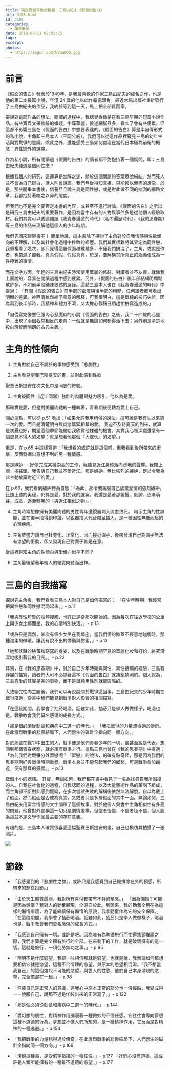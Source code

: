 ```yaml
---
title: 窺視假面背後的臉龐，三島由紀夫《假面的告白》
url: 3188.html
id: 3188
categories:
  - 讀書筆記
date: 2018-08-11 02:01:25
tags:
excerpt: 
photos: 
  - https://imgur.com/NVuaWOD.jpg
---
```


# 前言

《假面的告白》發表於1949年，是我最喜歡的作家三島由紀夫的成名之作，也是他的第二本長篇小說，年僅 24 歲的他以此作嶄露頭角。最近木馬出版社重新發行了三島由紀夫的作品，我終於等到這一天，馬上把全部買回家。

要說對這部作品的想法，閱讀的過程中，我總覺得像是在看三島早期的短篇小說作品。有些賣弄文采修辭的嫌疑，字藻華麗，敘述細膩且多，看久了會有些疲累。但這都不影響三島在《假面的告白》中想要表達的。《假面的告白》算是半自傳形式的私小說，主角即三島本人（平岡公威），我們可以從這作品裡窺見三島的幼年生活與對戰爭的意識。除此之外，還能感受三島如何處理在當代日本極為前衛的概念：異性戀外的選擇。

作為私小說，所有閱讀過《假面的告白》的讀者都不免抱持著一個疑問，即：三島由紀夫難道是個同性戀？ 

根據我個人的研究，這還算是無解之迷，關於這個問題的答案眾說紛紜。然而死人並不會為自己辯白，活人則會說謊。我們無從得知真相，只能報以無盡的想像。於是，那些閱畢本書後，信誓旦旦說三島是同性戀，或是對此做不同的揣測的網路文章，我都抱持著嗤之以鼻的態度。

但我們也不是完全要否定本書的內容，或甚至不進行討論。《假面的告白》之所以是研究三島由紀夫的重要著作，是因為當中存有的人物與事件多是從他個人經驗取材。我們其實可以透過閱讀《我青春漫遊的時代》（私の遍歴時代）、《我的思春期》等三島的作品來理解他這個人的少年時期。

我們先回來聊聊書吧！ 簡單地說，這本書除了探討了主角對於自我情感與性欲傾向的不理解，以及其社會化過程中挫敗的經歷。我們其實很難將其界定為同性戀，我重複看了幾次，卻只覺得這層假面越戴越多，不僅我們搞混了，主角，或說是作者，也搞混了自我。真真假假，假假真真，於是，要解構其所真正的涵義便成為一件極難的事情。

而在文字方面，年輕的三島由紀夫時常使用華麗的修辭，對讀者並不友善，就像我上面說的，容易在閱讀過程中感到疲累。另外，《假面的告白》後半部結構明顯鬆散許多，不如前半段鋪陳敘述的嚴謹。這點三島本人也在《我青春漫遊的時代》中提過：
「有關《假面的告白》前半部的密度與後半部的粗糙，任何讀者都可看出明顯的差異。神西清雖然給予善意的解釋，可我很明白，這是單純的技巧失誤，因為寫到後半部時，我精神和體力不濟，又太擔心截稿日期趕忙拚寫造成的。」 

「自從寫完像要征服內心惡魔似的小說《假面的告白》之後，我二十四歲的心靈中，出現了兩個截然相反的走向：一個就是無論如何都得活下去；另外則是清楚地投向理智而明朗的古典主義。」     

# 主角的性傾向

1.  主角對於自己不屬於的事物感受到「悲劇性」

2. 主角看見聖賽巴斯提安的畫，並對此感到性欲

聖賽巴斯提安在次文化中是同志的符號。 

3. 主角被同性（近江同學）強壯的肉體與魅力吸引，他以為是愛。

那確實是愛，但是對美麗肉體的一種執著，青春期後便轉為愛上自己。

關於這點，可以從 p.51 看出：「如果允許我用粗俗的說法，這可說是我有生以來第一次的愛。而且是清楚明白與肉慾緊緊相繫的愛。
我迫不及待夏天的到來，就算是初夏也好，期望這個季節能賜給我欣賞他裸體的機會。其實我心裡深處還懷有一個更見不得人的渴望：就是想看他那個『大傢伙』的渴望。」

但是，在 p.65 中這樣寫道：「我想看的或許就是這個吧，但我看到後所帶來的衝擊，反而發掘出意想不到的另一種情感。

那是嫉妒 — 好像完成某種崇高的工作，我聽見近江身體落向沙地的聲響。我閉上眼，搖搖頭。我告訴自己我並不愛近江。那是嫉妒。無比強烈的嫉妒，足以令我為此主動放棄對近江的愛。」 

在 p.69，我們看到嫉妒轉為自戀：「為此，那令我說服自己放棄愛情的強烈嫉妒，比照上述的奧秘，仍算是愛。對於我的腋窩，我還是愛著那緩慢、低調、逐漸萌芽、成長，逐漸轉黑的『與近江相似之物』。」 

4. 主角時常想像擁有美麗肉體的男性青年遭銳器刺入流血致死。
暗示主角的性無能，並在後半段得到印證。以銳器插入代替陰莖插入，是一種因性無能而起的心理疾病。

5. 主角雖盡力讓自己社會化、正常化，因而接近園子，後來發現自己對園子無法有慾望的衝動，卻又發現自己對園子甚是在意。

從這裡得知主角的性傾向與愛傾向似乎不同？

6. 主角最後望著年輕人的結實肉體而出神。
 

# 三島的自我描寫
探討完主角後，我們看看三島本人對自己是如何描寫的： 「在少年時期，我經常把異性戀和同性戀混同起來。」- p.11 

「我與異性短暫的肢體接觸，也許正是從那次開始的。因為每次在往返學校的公車上與少女比鄰而坐，我的心情特別快活。」- p.13 

「或許只是偶然，某次有個少女坐在我鄰座，當我們倆的膝蓋不經意地碰觸時，那種溫柔的微暖，讓我有說不出的悸動與甜蜜。」- p.13 

「她那妖豔的臉蛋和窈窕的身姿，以及在戰爭時期罕見的華麗化妝和打扮，終究深深地吸引著我的目光。」- p.22 

其實，在《我的思春期》中，對於自己少年時期與同性、異性接觸的經驗，三島有詳盡的描寫，讀者們大可不必抓著這本《假面的告白》就胡亂猜測的。個人認為，三島喜愛的其實是美的事物，而不是單純用性別就能區隔的。  

大致聊完性向主題後，我們可以再說說關於戰爭這回事。三島由紀夫的少年時期在戰爭度過，從書中我們能見到戰爭對人影響的相關描寫。

「在這段期間，我學會了抽菸喝酒。話雖如此，抽菸只是學人做做樣子，喝酒也是。戰爭教會我們莫名感傷的成長方式。」

「那是個必須從勳章和疾病中二選一的時代。」 「我把戰爭的力量想得過於傳奇。在此激烈戰爭的悲慘結局下，人們營生的磁針全指向同一個方向。」 

對於那些在戰爭中出生的人，戰爭便是他們青春少年的一切，或甚至說是代表。想回到那個青春狀態，就必須有戰爭才行。這點三島也曾在《我的思春期》中提過：
「為何我們對戰爭分外留戀呢？『留戀』的說法，的確有點奇怪，那是因為我們的思春期剛好與戰爭時期重疊。戰爭本身並不能勾起我們的鄉愁，可是戰爭愈加逼近，便有那樣的感覺。」- p.13   

做個小小的總結。 其實，無論如何，我們都在書中看見了一名為找尋自我所困擾的人。自我在社會化的過程，自我認同的過程，以及大量藝術作品的薰陶下組成，而主角卻不斷對此感到懷疑，在多次嘗試失敗的解構後依然無法解脫。自以為戴上了假面，然而假面是否成為真實，又或者只是多層假面的其中一面。無論如何，三島由紀夫用富含情感的文字闡釋了這個故事。對於他個人與書中主角相似性有多高的問題，他曾對外宣稱這一切只是劇情虛構。但信者恆信，不信者恆不信，個人認為這並不是文學作品最主要的存在意義。

有趣的是，三島本人確實很喜愛這幅聖賽巴斯提安的畫，自己也模仿其拍攝了一張照片。 

![](https://imgur.com/ohnlCXu.jpg)   


# 節錄
- 「我感覺到的『悲劇性之物』，或許只是我感覺到自己被排除在外的預感，所帶來的悲哀投影。」 

- 「由於天生體質孱弱，我對所有喜悅都帶有不祥的預感。」 「因為懶惰？可能是因為懶惰？我對人的勤奮展現，全源自於此。到頭來，我的勤奮全用在為這樣的懶惰辯護，為了能繼續保有懶惰的原貌，我拿勤奮作為它的安全保障。」 「在這段期間，我學會了抽菸喝酒。話雖如此，抽菸只是學人做做樣子，喝酒也是。戰爭教會我們莫名感傷的成長方式。」 

- 「我感到自己擁有一切。或許是吧。因為唯有為準備旅行而忙得焦頭爛額之際，我們才算是完全擁有旅行的全部。在來剩下的工作，就是破壞擁有的這一切。這就是旅行，一項徒勞無功之事。」- p.95 

- 「明明不是什麼慾望，我卻一味相信那就是慾望。也就是說，我無論如何都想要相信它就是慾望，這種不合情理的慾望，與原本的慾望相混淆。『我不想當我自己』的這個強烈不可能的慾望，與世人的性慾、他們自己本身湧現的慾望，完全搞混在一起。」- p.98 

- 「佯裝自己是正常人的意識，連我心中原本正常的部分也一併侵蝕，我變成得一一說服自己，說那不過是佯裝出來的正常罷了。」- p.122 

- 「那是個必須從勳章和疾病中二選一的時代。」- p.144 

- 「愛幻想的個性，對精神作用瀰漫著一種微妙的不信任感。它往往會導向夢想這種不道德的行為。夢想並不像人們所想的，是一種精神作用，它反而是對精神的一種逃避。」- p.154 

- 「我把戰爭的力量想得過於傳奇。在此激烈戰爭的悲慘結局下，人們營生的磁針全指向同一個方向。」- p.169 

- 「潔癖這種事，是受慾望指揮的一種任性。」- p.177 「好奇心沒有道德，這或許是人類所能擁有的一種最不道德的慾望。」- p.177